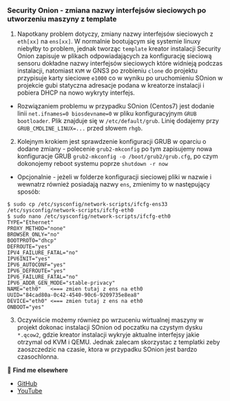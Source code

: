 ### Security Onion - zmiana nazwy interfejsów sieciowych po utworzeniu maszyny z template
1. Napotkany problem dotyczy, zmiany nazwy interfejsów sieciowych z `eth[xx]` na `ens[xx]`. W normalnie bootującym się systemie linuxy niebyłby to problem, jednak tworząc `template` kreator instalacji Security Onion zapisuje w plikach odpowiadających za konfigurację sieciową sensoru dokładne nazwy interfejsów sieciowych które widnieją podczas instalacji, natomiast `KVM` w GNS3 po zrobieniu `clone` do projektu przypisuje karty sieciowe `e1000` co w wyniku po uruchomieniu SOnion w projekcie gubi statyczna adresacje podana w kreatorze instalacji i pobiera DHCP na nowo wykryty interfejs.
- Rozwiązaniem problemu w przypadku SOnion (Centos7) jest dodanie linii `net.ifnames=0 biosdevname=0` w pliku konfiguracyjnym `GRUB bootloader`.
Plik znajduje się w `/etc/default/grub`. Linię dodajemy przy `GRUB_CMDLINE_LINUX=...` przed słowem `rhgb`.
2. Kolejnym krokiem jest sprawdzenie konfiguracji GRUB w oparciu o dodane zmiany - polecenie `grub2-mkconfig` po tym zapisujemy nowa konfiguracje GRUB `grub2-mkconfig -o /boot/grub2/grub.cfg`, po czym dokonojemy reboot systemu poprze `shutdown -r now`
- Opcjonalnie - jeżeli w folderze konfiguracji sieciowej pliki w nazwie i wewnatrz również posiadają nazwy `ens`, zmienimy to w następujący sposób:
```
$ sudo cp /etc/sysconfig/network-scripts/ifcfg-ens33 /etc/sysconfig/network-scripts/ifcfg-eth0
$ sudo nano /etc/sysconfig/network-scripts/ifcfg-eth0
TYPE="Ethernet"
PROXY_METHOD="none"
BROWSER_ONLY="no"
BOOTPROTO="dhcp"
DEFROUTE="yes"
IPV4_FAILURE_FATAL="no"
IPV6INIT="yes"
IPV6_AUTOCONF="yes"
IPV6_DEFROUTE="yes"
IPV6_FAILURE_FATAL="no"
IPV6_ADDR_GEN_MODE="stable-privacy"
NAME="eth0"   <=== zmien tutaj z ens na eth0
UUID="84cad80a-0c42-4540-90c6-9209735e8ea8"
DEVICE="eth0" <=== zmien tutaj z ens na eth0
ONBOOT="yes"
```
3. Oczywiście możemy równiez po wrzuceniu wirtualnej maszyny w projekt dokonac instalacji SOnion od poczatku na czystym dysku `*.qcow2`, gdzie kreator instalacji wykryje aktualne interfejsy jakie otrzymal od KVM i QEMU. Jednak zalecam skorzystac z templatki zeby zaoszczedzic na czasie, ktora w przypadku SOnion jest bardzo czasochlonna.


🔗 **Find me elsewhere**
- [GitHub](https://github.com/virtualizeme)
- [YouTube](https://www.youtube.com/@virtualizeMe)

